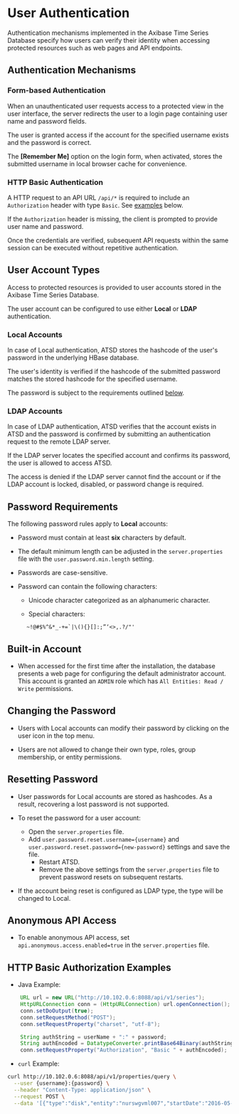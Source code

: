 # User Authentication

Authentication mechanisms implemented in the Axibase Time Series Database specify how users can verify their identity when accessing protected resources such as web pages and API endpoints.

## Authentication Mechanisms

### Form-based Authentication

When an unauthenticated user requests access to a protected view in the user interface, the server redirects the user to a login page containing user name and password fields.

The user is granted access if the account for the specified username exists and the password is correct.

The **[Remember Me]** option on the login form, when activated, stores the submitted username in local browser cache for convenience.

### HTTP Basic Authentication

A HTTP request to an API URL `/api/*` is required to include an `Authorization` header with type `Basic`. See [examples](#http-basic-authorization-examples) below.

If the `Authorization` header is missing, the client is prompted to provide user name and password.

Once the credentials are verified, subsequent API requests within the same session can be executed without repetitive authentication.

## User Account Types 

Access to protected resources is provided to user accounts stored in the Axibase Time Series Database.

The user account can be configured to use either **Local** or **LDAP** authentication.

### Local Accounts

In case of Local authentication, ATSD stores the hashcode of the user's password in the underlying HBase database.

The user's identity is verified if the hashcode of the submitted password matches the stored hashcode for the specified username.

The password is subject to the requirements outlined [below](password-requirement).

### LDAP Accounts

In case of LDAP authentication, ATSD verifies that the account exists in ATSD and the password is confirmed by submitting an authentication request to the remote LDAP server.

If the LDAP server locates the specified account and confirms its password, the user is allowed to access ATSD.

The access is denied if the LDAP server cannot find the account or if the LDAP account is locked, disabled, or password change is required.

## Password Requirements

The following password rules apply to **Local** accounts:

* Password must contain at least **six** characters by default.

* The default minimum length can be adjusted in the `server.properties` file with the `user.password.min.length` setting.

* Passwords are case-sensitive.

* Password can contain the following characters:

    - Unicode character categorized as an alphanumeric character.

    - Special characters:

```
      ~!@#$%^&*_-+=`|\(){}[]:;”‘<>,.?/"'
```

## Built-in Account

-   When accessed for the first time after the installation, the database presents a web page for configuring the default administrator account. This account is granted an `ADMIN` role which has `All Entities: Read / Write` permissions.

## Changing the Password

-   Users with Local accounts can modify their password by clicking on the user icon in the top menu.

-   Users are not allowed to change their own type, roles, group membership, or entity permissions.

## Resetting Password

* User passwords for Local accounts are stored as hashcodes. As a result, recovering a lost password is not supported.

* To reset the password for a user account:

    - Open the `server.properties` file.
    - Add `user.password.reset.username={username}` and `user.password.reset.password={new-password}` settings and save the file.
	  - Restart ATSD.
	  - Remove the above settings from the `server.properties` file to prevent password resets on subsequent restarts.

* If the account being reset is configured as LDAP type, the type will be changed to Local.

## Anonymous API Access

-   To enable anonymous API access, set `api.anonymous.access.enabled=true` in the `server.properties` file.

## HTTP Basic Authorization Examples


* Java Example:

```java
	URL url = new URL("http://10.102.0.6:8088/api/v1/series");
	HttpURLConnection conn = (HttpURLConnection) url.openConnection();
	conn.setDoOutput(true);
	conn.setRequestMethod("POST");
	conn.setRequestProperty("charset", "utf-8");

	String authString = userName + ":" + password;
	String authEncoded = DatatypeConverter.printBase64Binary(authString.getBytes());
	conn.setRequestProperty("Authorization", "Basic " + authEncoded);
```

* `curl` Example:

```bash
curl http://10.102.0.6:8088/api/v1/properties/query \
  --user {username}:{password} \
  --header "Content-Type: application/json" \
  --request POST \
  --data '[{"type":"disk","entity":"nurswgvml007","startDate":"2016-05-25T04:00:00Z","endDate":"now"}]'
```
